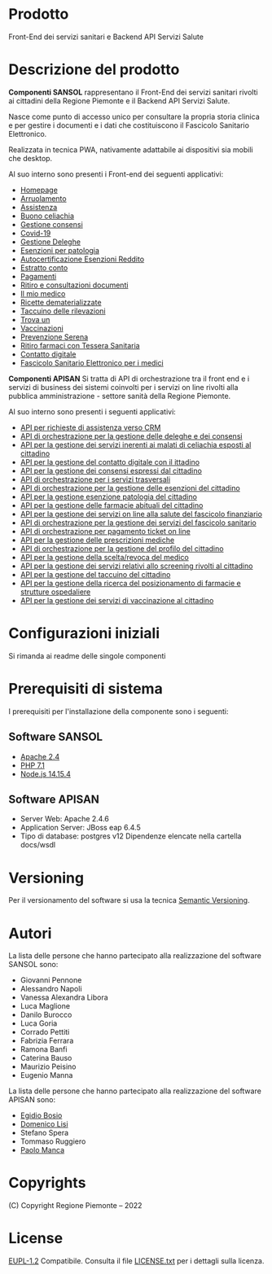# Prodotto

Front-End dei servizi sanitari e Backend API Servizi Salute

# Descrizione del prodotto
**Componenti SANSOL** rappresentano il Front-End dei servizi sanitari rivolti ai cittadini della Regione Piemonte e il Backend API Servizi Salute.

Nasce come  punto di accesso unico per consultare la propria storia clinica e per gestire i documenti e i dati che costituiscono il Fascicolo Sanitario Elettronico.

Realizzata in tecnica PWA, nativamente adattabile ai dispositivi sia mobili che desktop.

Al suo interno sono presenti i Front-end dei seguenti applicativi:

- [Homepage](https://github.com/regione-piemonte/apisansol/tree/main/sansolpua)
- [Arruolamento](https://github.com/regione-piemonte/apisansol/tree/main/sansolarruolamento) 
- [Assistenza](https://github.com/regione-piemonte/apisansol/tree/main/sansolassistenza)
- [Buono celiachia](https://github.com/regione-piemonte/apisansol/tree/main/sansolbuonoceliachia)
- [Gestione consensi](https://github.com/regione-piemonte/apisansol/tree/main/sansolconsensi)
- [Covid-19](https://github.com/regione-piemonte/apisansol/tree/main/sansolcovid19)
- [Gestione Deleghe](https://github.com/regione-piemonte/apisansol/tree/main/sansoldeleghe)
- [Esenzioni per patologia](https://github.com/regione-piemonte/apisansol/tree/main/sansolesenpat)
- [Autocertificazione Esenzioni Reddito](https://github.com/regione-piemonte/apisansol/tree/main/sansolesenred)
- [Estratto conto](https://github.com/regione-piemonte/apisansol/tree/main/sansolestrattoconto)
- [Pagamenti](https://github.com/regione-piemonte/apisansol/tree/main/sansolpagamenti)
- [Ritiro e consultazioni documenti](https://github.com/regione-piemonte/apisansol/tree/main/sansolfse)
- [Il mio medico](https://github.com/regione-piemonte/apisansol/tree/main/sansolscerev)
- [Ricette dematerializzate](https://github.com/regione-piemonte/apisansol/tree/main/sansolricette)
- [Taccuino delle rilevazioni](https://github.com/regione-piemonte/apisansol/tree/main/sansoltaccuino)
- [Trova un](https://github.com/regione-piemonte/apisansol/tree/main/sansoltrovaun)
- [Vaccinazioni](https://github.com/regione-piemonte/apisansol/tree/main/sansolvaccinazioni)
- [Prevenzione Serena](https://github.com/regione-piemonte/apisansol/tree/main/sansolriscre)
- [Ritiro farmaci con Tessera Sanitaria](https://github.com/regione-piemonte/apisansol/tree/main/sansolfarab)
- [Contatto digitale](https://github.com/regione-piemonte/apisansol/tree/main/sansolcontattodigit)
- [Fascicolo Sanitario Elettronico per i medici](https://github.com/regione-piemonte/apisansol/tree/main/webappmed-fse)

**Componenti APISAN** Si tratta di API di orchestrazione tra il front end e i servizi di business dei sistemi coinvolti per i servizi on line rivolti alla pubblica amministrazione - settore sanità della Regione Piemonte.

Al suo interno sono presenti i seguenti applicativi:

* [API per richieste di assistenza verso CRM](https://github.com/regione-piemonte/apisansol/tree/main/apisanassistenza) 
* [API di orchestrazione per la gestione delle deleghe e dei consensi](https://github.com/regione-piemonte/apisansol/tree/main/apisanaut)        
* [API per la gestione dei servizi inerenti ai malati di celiachia esposti al cittadino](https://github.com/regione-piemonte/apisansol/tree/main/apisanceliachia)  
* [API per la gestione del contatto digitale con il ittadino](https://github.com/regione-piemonte/apisansol/tree/main/apisancod)  
* [API per la gestione dei consensi espressi dal cittadino](https://github.com/regione-piemonte/apisansol/tree/main/apisancons)      
* [API di orchestrazione per i servizi trasversali](https://github.com/regione-piemonte/apisansol/tree/main/apisancross)      
* [API di orchestrazione per la gestione delle esenzioni del cittadino](https://github.com/regione-piemonte/apisansol/tree/main/apisanesen)      
* [API per la gestione esenzione patologia del cittadino](https://github.com/regione-piemonte/apisansol/tree/main/apisanesenpat)    
* [API per la gestione delle farmacie abituali del cittadino](https://github.com/regione-piemonte/apisansol/tree/main/apisanfarm)       
* [API per la gestione dei servizi on line alla salute del fascicolo finanziario](https://github.com/regione-piemonte/apisansol/tree/main/apisanffe)        
* [API di orchestrazione per la gestione dei servizi del fascicolo sanitario](https://github.com/regione-piemonte/apisansol/tree/main/apisanfse)        
* [API di orchestrazione per pagamento ticket on line](https://github.com/regione-piemonte/apisansol/tree/main/apisanpag) 
* [API per la gestione delle prescrizioni mediche ](https://github.com/regione-piemonte/apisansol/tree/main/apisanpresc)       
* [API di orchestrazione per la gestione del profilo del cittadino](https://github.com/regione-piemonte/apisansol/tree/main/apisanprof)        
* [API per la gestione della scelta/revoca del medico](https://github.com/regione-piemonte/apisansol/tree/main/apisanscerev)    
* [API per la gestione dei servizi relativi allo screening rivolti al cittadino](https://github.com/regione-piemonte/apisansol/tree/main/apisanscreen)     
* [API per la gestione del taccuino del cittadino](https://github.com/regione-piemonte/apisansol/tree/main/apisantacc)      
* [API per la gestione della ricerca del posizionamento di farmacie e strutture ospedaliere](https://github.com/regione-piemonte/apisansol/tree/main/apisantrovaun)    
* [API per la gestione dei servizi di vaccinazione al cittadino](https://github.com/regione-piemonte/apisansol/tree/main/apisanvac)        
  
# Configurazioni iniziali
Si rimanda ai readme delle singole componenti 

# Prerequisiti di sistema
I prerequisiti per l'installazione della componente sono i seguenti:
## Software SANSOL
- [Apache 2.4](https://www.apache.org)
- [PHP 7.1](https://www.php.net)
- [Node.js 14.15.4](https://nodejs.org)
## Software APISAN
- Server Web: Apache 2.4.6
- Application Server: JBoss eap 6.4.5
- Tipo di database: postgres v12
Dipendenze elencate nella cartella docs/wsdl

# Versioning
Per il versionamento del software si usa la tecnica [Semantic Versioning](https://semver.org/).

# Autori
La lista delle persone che hanno partecipato alla realizzazione del software SANSOL sono:

- Giovanni Pennone
- Alessandro Napoli
- Vanessa Alexandra Libora
- Luca Maglione
- Danilo Burocco
- Luca Goria
- Corrado Pettiti
- Fabrizia Ferrara
- Ramona Banfi
- Caterina Bauso
- Maurizio Peisino
- Eugenio Manna

La lista delle persone che hanno partecipato alla realizzazione del software APISAN sono:

* [Egidio Bosio](https://github.com/egidio-bosio)
* [Domenico Lisi](https://github.com/hefrety?tab=stars)
* Stefano Spera
* Tommaso Ruggiero
* [Paolo Manca](https://github.com/pmancacsi)

# Copyrights
(C) Copyright Regione Piemonte – 2022

# License
[EUPL-1.2](https://joinup.ec.europa.eu/collection/eupl/eupl-text-11-12) Compatibile.  Consulta il file [LICENSE.txt](LICENSE.txt) per i dettagli sulla licenza.

